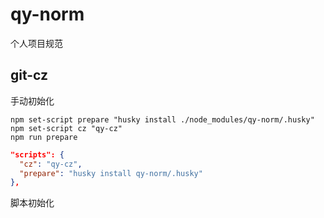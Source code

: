 # qy-norm

个人项目规范


## git-cz

手动初始化

```shell
npm set-script prepare "husky install ./node_modules/qy-norm/.husky"
npm set-script cz "qy-cz"
npm run prepare
```

```json
"scripts": {
  "cz": "qy-cz",
  "prepare": "husky install qy-norm/.husky"
},
```

脚本初始化

